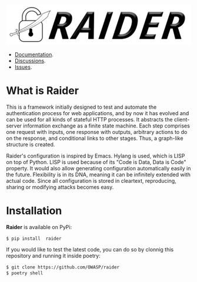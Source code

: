 ![Raider logo](./ext/logo.png)

- [Documentation](https://docs.raiderauth.com/en/latest/).
- [Discussions](https://github.com/OWASP/raider/discussions).
- [Issues](https://github.com/OWASP/raider/issues).

# What is Raider

This is a framework initially designed to test and automate the
authentication process for web applications, and by now it has evolved
and can be used for all kinds of stateful HTTP processes. It abstracts
the client-server information exchange as a finite state machine. Each
step comprises one request with inputs, one response with outputs,
arbitrary actions to do on the response, and conditional links to
other stages. Thus, a graph-like structure is created.

Raider's configuration is inspired by Emacs. Hylang is used, which is
LISP on top of Python. LISP is used because of its "Code is Data, Data
is Code" property. It would also allow generating configuration
automatically easily in the future. Flexibility is in its DNA, meaning
it can be infinitely extended with actual code. Since all
configuration is stored in cleartext, reproducing, sharing or
modifying attacks becomes easy.

# Installation

**Raider** is available on PyPi:

```
$ pip install  raider
```

If you would like to test the latest code, you can do so by clonnig
this repository and running it inside poetry:

```
$ git clone https://github.com/OWASP/raider
$ poetry shell
```


